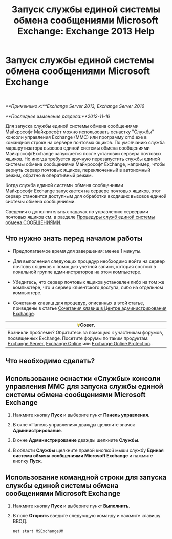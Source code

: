 ﻿---
title: 'Запуск службы единой системы обмена сообщениями Microsoft Exchange: Exchange 2013 Help'
TOCTitle: Запуск службы единой системы обмена сообщениями Microsoft Exchange
ms:assetid: b54008e6-172e-4435-8516-57cff740e89c
ms:mtpsurl: https://technet.microsoft.com/ru-ru/library/Bb124330(v=EXCHG.150)
ms:contentKeyID: 50556436
ms.date: 04/30/2018
mtps_version: v=EXCHG.150
ms.translationtype: HT
---

# Запуск службы единой системы обмена сообщениями Microsoft Exchange

 

_**Применимо к:**Exchange Server 2013, Exchange Server 2016_

_**Последнее изменение раздела:**2012-11-16_

Для запуска службы единой системы обмена сообщениями Майкрософт Майкрософт можно использовать оснастку "Службы" консоли управления Exchange (MMC) или программу cmd.exe в командной строке на сервере почтовых ящиков. По умолчанию служба маршрутизатора вызовов единой системы обмена сообщениями МайкрософтExchange запускается после установки сервера почтовых ящиков. Но иногда требуется вручную перезапустить службы единой системы обмена сообщениями Майкрософт Exchange, например, чтобы вернуть сервер почтовых ящиков, переключенный в автономный режим, обратно в оперативный режим.

Когда служба единой системы обмена сообщениями Майкрософт Exchange запускается на сервере почтовых ящиков, этот сервер становится доступным для обработки входящих вызовов единой системы обмена сообщениями.

Сведения о дополнительных задачах по управлению серверами почтовых ящиков см. в разделе [Процедуры служб единой системы обмена СООБЩЕНИЯМИ](um-services-procedures-exchange-2013-help.md).

## Что нужно знать перед началом работы

  - Предполагаемое время для завершения: менее 1 минуты.

  - Для выполнения следующих процедур необходимо войти на сервер почтовых ящиков с помощью учетной записи, которая состоит в локальной группе администраторов на этом компьютере.

  - Убедитесь, что сервер почтовых ящиков установлен либо на том же компьютере, что и сервер клиентского доступа, либо на отдельном компьютере.

  - Сочетания клавиш для процедур, описанных в этой статье, приведены в статье [Сочетания клавиш в Центре администрирования Exchange](keyboard-shortcuts-in-the-exchange-admin-center-exchange-online-protection-help.md).

<table>
<thead>
<tr class="header">
<th><img src="images/Bb124558.tip(EXCHG.150).gif" title="Совет" alt="Совет" />Совет.</th>
</tr>
</thead>
<tbody>
<tr class="odd">
<td>Возникли проблемы? Обратитесь за помощью к участникам форумов, посвященных Exchange. Посетите форумы по таким продуктам: <a href="https://go.microsoft.com/fwlink/p/?linkid=60612">Exchange Server</a>, <a href="https://go.microsoft.com/fwlink/p/?linkid=267542">Exchange Online</a> или <a href="https://go.microsoft.com/fwlink/p/?linkid=285351">Exchange Online Protection</a>..</td>
</tr>
</tbody>
</table>


## Что необходимо сделать?

## Использование оснастки «Службы» консоли управления MMC для запуска службы единой системы обмена сообщениями Microsoft Exchange

1.  Нажмите кнопку **Пуск** и выберите пункт **Панель управления**.

2.  В окне «Панель управления» дважды щелкните значок **Администрирование**.

3.  В окне **Администрирование** дважды щелкните **Службы**.

4.  В области **Службы** щелкните правой кнопкой мыши службу **Единая система обмена сообщениями Microsoft Exchange** и нажмите кнопку **Пуск**.

## Использование командной строки для запуска службы единой системы обмена сообщениями Microsoft Exchange

1.  Нажмите кнопку **Пуск** и выберите пункт **Выполнить**.

2.  В поле **Открыть** введите следующую команду и нажмите клавишу ВВОД.
    
        net start MSExchangeUM

